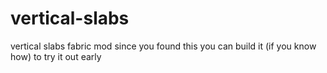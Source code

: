 # vertical-slabs
vertical slabs fabric mod
since you found this you can build it (if you know how) to try it out early
